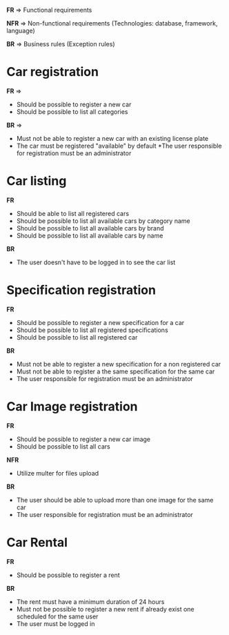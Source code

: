 **FR** => Functional requirements

**NFR** => Non-functional requirements (Technologies: database, framework, language)

**BR** => Business rules (Exception rules)

# Car registration

**FR** => 
- Should be possible to register a new car
- Should be possible to list all categories

**BR** => 
- Must not be able to register a new car with an existing license plate
- The car must be registered "available" by default
*The user responsible for registration must be an administrator

# Car listing

**FR**
- Should be able to list all registered cars
- Should be possible to list all available cars by category name
- Should be possible to list all available cars by brand
- Should be possible to list all available cars by name


**BR**
- The user doesn't have to be logged in to see the car list

# Specification registration

**FR**
- Should be possible to register a new specification for a car
- Should be possible to list all registered specifications
- Should be possible to list all registered car

**BR**
- Must not be able to register a new specification for a non registered car
- Must not be able to register a the same specification for the same car
- The user responsible for registration must be an administrator

# Car Image registration

**FR**
- Should be possible to register a new car image
- Should be possible to list all cars

**NFR**
- Utilize multer for files upload 

**BR**
- The user should be able to upload more than one image for the same car
- The user responsible for registration must be an administrator

# Car Rental

**FR**
- Should be possible to register a rent

**BR**
- The rent must have a minimum duration of 24 hours
- Must not be possible to register a new rent if already exist one scheduled for the same user
- The user must be logged in